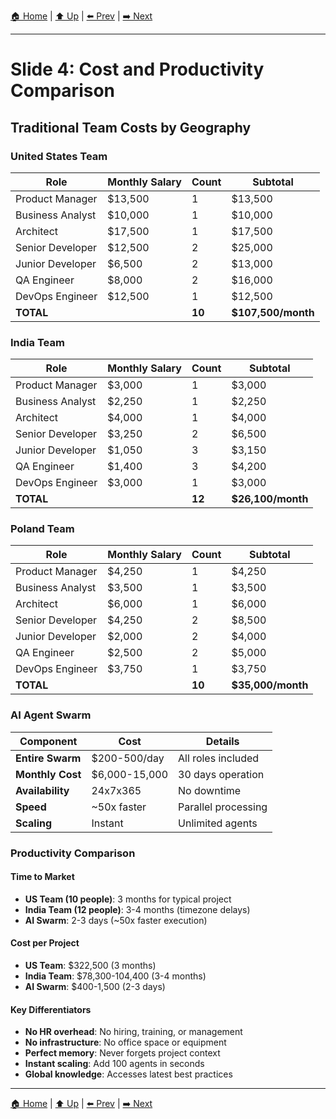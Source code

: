 [🏠 Home](../slide-deck.md) | [⬆️ Up](../slide-deck.md) | [⬅️ Prev](slide-03-agent-augmented.md) | [➡️ Next](slide-05-development-principles.md)

---

# Slide 4: Cost and Productivity Comparison

## Traditional Team Costs by Geography

### United States Team
| Role | Monthly Salary | Count | Subtotal |
|------|----------------|-------|----------|
| Product Manager | $13,500 | 1 | $13,500 |
| Business Analyst | $10,000 | 1 | $10,000 |
| Architect | $17,500 | 1 | $17,500 |
| Senior Developer | $12,500 | 2 | $25,000 |
| Junior Developer | $6,500 | 2 | $13,000 |
| QA Engineer | $8,000 | 2 | $16,000 |
| DevOps Engineer | $12,500 | 1 | $12,500 |
| **TOTAL** | | **10** | **$107,500/month** |

### India Team
| Role | Monthly Salary | Count | Subtotal |
|------|----------------|-------|----------|
| Product Manager | $3,000 | 1 | $3,000 |
| Business Analyst | $2,250 | 1 | $2,250 |
| Architect | $4,000 | 1 | $4,000 |
| Senior Developer | $3,250 | 2 | $6,500 |
| Junior Developer | $1,050 | 3 | $3,150 |
| QA Engineer | $1,400 | 3 | $4,200 |
| DevOps Engineer | $3,000 | 1 | $3,000 |
| **TOTAL** | | **12** | **$26,100/month** |

### Poland Team
| Role | Monthly Salary | Count | Subtotal |
|------|----------------|-------|----------|
| Product Manager | $4,250 | 1 | $4,250 |
| Business Analyst | $3,500 | 1 | $3,500 |
| Architect | $6,000 | 1 | $6,000 |
| Senior Developer | $4,250 | 2 | $8,500 |
| Junior Developer | $2,000 | 2 | $4,000 |
| QA Engineer | $2,500 | 2 | $5,000 |
| DevOps Engineer | $3,750 | 1 | $3,750 |
| **TOTAL** | | **10** | **$35,000/month** |

### AI Agent Swarm
| Component | Cost | Details |
|-----------|------|---------|
| **Entire Swarm** | $200-500/day | All roles included |
| **Monthly Cost** | $6,000-15,000 | 30 days operation |
| **Availability** | 24x7x365 | No downtime |
| **Speed** | ~50x faster | Parallel processing |
| **Scaling** | Instant | Unlimited agents |

### Productivity Comparison

#### Time to Market
- **US Team (10 people)**: 3 months for typical project
- **India Team (12 people)**: 3-4 months (timezone delays)
- **AI Swarm**: 2-3 days (~50x faster execution)

#### Cost per Project
- **US Team**: $322,500 (3 months)
- **India Team**: $78,300-104,400 (3-4 months)
- **AI Swarm**: $400-1,500 (2-3 days)

#### Key Differentiators
- **No HR overhead**: No hiring, training, or management
- **No infrastructure**: No office space or equipment
- **Perfect memory**: Never forgets project context
- **Instant scaling**: Add 100 agents in seconds
- **Global knowledge**: Accesses latest best practices

---

[🏠 Home](../slide-deck.md) | [⬆️ Up](../slide-deck.md) | [⬅️ Prev](slide-03-agent-augmented.md) | [➡️ Next](slide-05-development-principles.md)
